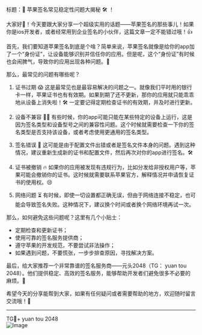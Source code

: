 标题：🍎 苹果签名常见稳定性问题大揭秘 🛠️ ！

大家好👋！今天要跟大家分享一个超级实用的话题——苹果签名的那些事儿！如果你是ios开发者，或者经常用到企业签名的小伙伴，这篇文章一定不能错过哦！👍

首先，我们要知道苹果签名到底是个啥？简单来说，苹果签名就像是给你的app加了一个“身份证”，让设备能够识别并信任你的应用。但是呢，这个“身份证”有时候也会闹脾气，导致你的应用出现各种问题。🧐

那么，最常见的问题有哪些呢？

1. 证书过期 😱
这是最常见也是最容易解决的问题之一。就像我们平时用的银行卡一样，苹果证书也有有效期。如果到期了还不更新，那你的应用就只能乖乖地从设备上消失啦！🛠️ 一定要记得定期检查证书的有效期，并及时进行更新。

2. 设备不兼容 🤦‍♂️
有些时候，你的app可能只能在某些特定的设备上运行，这是因为签名类型和设备型号之间的兼容性问题。这个时候就需要检查一下你的签名类型是否支持该设备，或者考虑使用更通用的签名类型。

3. 签名错误 🚫
这可能是由于配置文件出错或者是签名文件本身的问题。遇到这种情况，建议重新生成新的证书和配置文件，然后再次对你的app进行签名。🛠️

4. 证书被撤销 🔥
如果你的应用被发现有违规行为，比如分发给非授权用户等，苹果可能会撤销你的证书。这时候就需要联系苹果官方，解释情况并申请恢复证书的使用权。😢

5. 网络问题 ⏳
有时候，即使一切设置都正确无误，但由于网络连接不稳定，也可能会导致签名失败。这种情况下，建议换个时间或者换个网络环境再试一次。

那么，如何避免这些问题呢？这里有几个小贴士：

- 定期检查和更新证书；
- 使用可靠的签名服务提供商；
- 遵守苹果的开发规范，不要尝试非法操作；
- 如果遇到问题，不要慌张，一步步排查原因，寻找解决方案。

最后，给大家推荐一个非常靠谱的签名服务商——元头2048（TG： yuan tou 2048）。他们提供稳定、高效的签名服务，能够帮助开发者们避免很多不必要的麻烦。🚀

希望今天的分享能帮到大家，如果有任何疑问或者需要帮助的地方，欢迎随时留言交流哦！💖

---

TG💪+ yuan tou 2048  
![Image](https://github.com/user-attachments/assets/b096be7b-4918-425d-a280-69484dc5cd6f)
